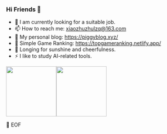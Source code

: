 ### Hi Friends 🥳

- 🔭 I am currently looking for a suitable job.
- 📫 How to reach me: xiaozhuzhulzq@163.com
- 🔗 My personal blog: https://piggyblog.xyz/
- 🤖 Simple Game Ranking: https://topgameranking.netlify.app/
- 🌻 Longing for sunshine and cheerfulness.
- ⚡ I like to study AI-related tools.


  

<img align="" height="137px" src="https://github-readme-stats.vercel.app/api?username=XIAOZHUXUEJAVA&hide_title=true&hide_border=true&show_icons=true&line_height=21&bg_color=0,EC6C6C,FFD479,FFFC79,73FA79&theme=graywhite&hide=prs" /><img align="" height="137px" src="https://github-readme-stats.vercel.app/api/top-langs/?username=XIAOZHUXUEJAVA&hide_title=true&hide_border=true&layout=compact&bg_color=0,73FA79,73FDFF,D783FF&theme=graywhite&locale=cn&hide=html" />
<!--
**XIAOZHUXUEJAVA/XIAOZHUXUEJAVA** is a ✨ _special_ ✨ repository because its `README.md` (this file) appears on your GitHub profile.

Here are some ideas to get you started:

- 🔭 I’m currently working on ...
- 🌱 I’m currently learning ...
- 👯 I’m looking to collaborate on ...
- 🤔 I’m looking for help with ...
- 💬 Ask me about ...
- 📫 How to reach me: ...
- 😄 Pronouns: ...
- ⚡ Fun fact: ...
-->
💾 EOF
